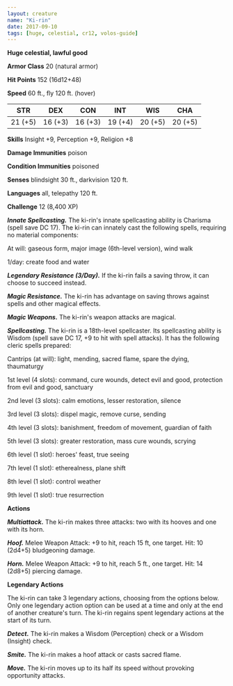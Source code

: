 ```yaml
---
layout: creature
name: "Ki-rin"
date: 2017-09-10
tags: [huge, celestial, cr12, volos-guide]
---
```


**Huge celestial, lawful good**

**Armor Class** 20 (natural armor)

**Hit Points** 152 (16d12+48)

**Speed** 60 ft., fly 120 ft. (hover)

|   STR   |   DEX   |   CON   |   INT   |   WIS   |   CHA   |
|:-----:|:-----:|:-----:|:-----:|:-----:|:-----:|
| 21 (+5) | 16 (+3) | 16 (+3) | 19 (+4) | 20 (+5) | 20 (+5) |

**Skills** Insight +9, Perception +9, Religion +8

**Damage Immunities** poison

**Condition Immunities** poisoned

**Senses** blindsight 30 ft., darkvision 120 ft.

**Languages** all, telepathy 120 ft.

**Challenge** 12 (8,400 XP)

***Innate Spellcasting.*** The ki-rin's innate spellcasting ability is Charisma (spell save DC 17). The ki-rin can innately cast the following spells, requiring no material components:

At will: gaseous form, major image (6th-level version), wind walk

1/day: create food and water

***Legendary Resistance (3/Day).*** If the ki-rin fails a saving throw, it can choose to succeed instead.

***Magic Resistance.*** The ki-rin has advantage on saving throws against spells and other magical effects.

***Magic Weapons.*** The ki-rin's weapon attacks are magical.

***Spellcasting.*** The ki-rin is a 18th-level spellcaster. Its spellcasting ability is Wisdom (spell save DC 17, +9 to hit with spell attacks). It has the following cleric spells prepared:

Cantrips (at will): light, mending, sacred flame, spare the dying, thaumaturgy

1st level (4 slots): command, cure wounds, detect evil and good, protection from evil and good, sanctuary

2nd level (3 slots): calm emotions, lesser restoration, silence

3rd level (3 slots): dispel magic, remove curse, sending

4th level (3 slots): banishment, freedom of movement, guardian of faith

5th level (3 slots): greater restoration, mass cure wounds, scrying

6th level (1 slot): heroes' feast, true seeing

7th level (1 slot): etherealness, plane shift

8th level (1 slot): control weather

9th level (1 slot): true resurrection

**Actions**

***Multiattack.*** The ki-rin makes three attacks: two with its hooves and one with its horn.

***Hoof.*** Melee Weapon Attack: +9 to hit, reach 15 ft, one target. Hit: 10 (2d4+5) bludgeoning damage.

***Horn.*** Melee Weapon Attack: +9 to hit, reach 5 ft., one target. Hit: 14 (2d8+5) piercing damage.

**Legendary Actions**

The ki-rin can take 3 legendary actions, choosing from the options below. Only one legendary action option can be used at a time and only at the end of another creature's turn. The ki-rin regains spent legendary actions at the start of its turn.

***Detect.*** The ki-rin makes a Wisdom (Perception) check or a Wisdom (Insight) check.

***Smite.*** The ki-rin makes a hoof attack or casts sacred flame.

***Move.*** The ki-rin moves up to its half its speed without provoking opportunity attacks.


